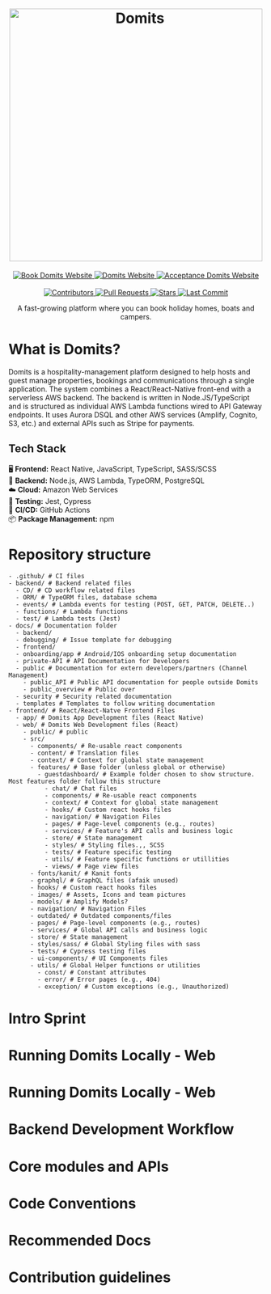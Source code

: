   <!-- Hero 1 -->
<h1 align="center">
  <img src="https://i.ibb.co/rKVk8xDm/logo-aea153ca0521f26f9487364e1a11dc2e.png" alt="Domits" width="500"/>
</h1>
  <!-- Website links -->
  <div align="center">
    <a href="https://bookdomits.com" target="_blank">
    <img src="https://img.shields.io/badge/%F0%9F%8F%A1_Book_Domits-555555?style=for-the-badge&logo=internetexplorer&logoColor=white" alt="Book Domits Website"/>
  </a>  
  <a href="https://domits.com" target="_blank">
    <img src="https://img.shields.io/badge/%F0%9F%8C%90_Domits-555555?style=for-the-badge" alt="Domits Website"/>
  </a>  
    <a href="https://acceptance.domits.com" target="_blank">
    <img src="https://img.shields.io/badge/%F0%9F%A7%AA_Acceptance-555555?style=for-the-badge" alt="Acceptance Domits Website"/>
  </a>  
</div>
  <!-- Badges -->
  <div align="center">
      <br>
    <a href="https://github.com/domits1/Domits/graphs/contributors" >
      <img alt="Contributors" src="https://img.shields.io/github/contributors/domits1/Domits?style=for-the-badge&color=139220"/>
    </a>
    <a href="https://github.com/domits1/Domits/pulls">
      <img alt="Pull Requests" src="https://img.shields.io/github/issues-pr/domits1/Domits?style=for-the-badge&color=139220"/>
    </a>
    <a href="https://github.com/domits1/Domits/stargazers">
      <img alt="Stars" src="https://img.shields.io/github/stars/domits1/Domits?style=for-the-badge&logo=github&color=139220"/>
    </a>
    <a href="https://github.com/domits1/Domits/commits/main">
      <img alt="Last Commit" src="https://img.shields.io/github/last-commit/domits1/Domits?style=for-the-badge&color=139220"/>
    </a>
  </div>

  
<p align="center">A fast-growing platform where you can book holiday homes, boats and campers.</p>


# What is Domits?
Domits is a hospitality-management platform designed to help hosts and guest manage properties, bookings and communications through a single application. The system combines a React/React-Native front-end with a serverless AWS backend. The backend is written in Node.JS/TypeScript and is structured as individual AWS Lambda functions wired to API Gateway endpoints. It uses Aurora DSQL and other AWS services (Amplify, Cognito, S3, etc.) and external APIs such as Stripe for payments.

## Tech Stack
🖥️ **Frontend:** React Native, JavaScript, TypeScript, SASS/SCSS  
🧠 **Backend:** Node.js, AWS Lambda, TypeORM, PostgreSQL  
☁️ **Cloud:** Amazon Web Services  
🧪 **Testing:** Jest, Cypress  
🚀 **CI/CD:** GitHub Actions  
📦 **Package Management:** npm  

# Repository structure
```
- .github/ # CI files
- backend/ # Backend related files
  - CD/ # CD workflow related files
  - ORM/ # TypeORM files, database schema
  - events/ # Lambda events for testing (POST, GET, PATCH, DELETE..)
  - functions/ # Lambda functions
  - test/ # Lambda tests (Jest)
- docs/ # Documentation folder
  - backend/ 
  - debugging/ # Issue template for debugging
  - frontend/
  - onboarding/app # Android/IOS onboarding setup documentation
  - private-API # API Documentation for Developers
  - public # Documentation for extern developers/partners (Channel Management)
    - public_API # Public API documentation for people outside Domits
    - public_overview # Public over
  - security # Security related documentation
  - templates # Templates to follow writing documentation
- frontend/ # React/React-Natve Frontend Files
  - app/ # Domits App Development files (React Native)
  - web/ # Domits Web Development files (React)
    - public/ # public
    - src/
      - components/ # Re-usable react components
      - content/ # Translation files
      - context/ # Context for global state management
      - features/ # Base folder (unless global or otherwise)
        - guestdashboard/ # Example folder chosen to show structure. Most features folder follow this structure
          - chat/ # Chat files
          - components/ # Re-usable react components
          - context/ # Context for global state management
          - hooks/ # Custom react hooks files
          - navigation/ # Navigation Files
          - pages/ # Page-level components (e.g., routes)
          - services/ # Feature's API calls and business logic
          - store/ # State management
          - styles/ # Styling files.,, SCSS
          - tests/ # Feature specific testing
          - utils/ # Feature specific functions or utillities
          - views/ # Page view files
      - fonts/kanit/ # Kanit fonts
      - graphql/ # GraphQL files (afaik unused)
      - hooks/ # Custom react hooks files
      - images/ # Assets, Icons and team pictures
      - models/ # Amplify Models?
      - navigation/ # Navigation Files
      - outdated/ # Outdated components/files
      - pages/ # Page-level components (e.g., routes)
      - services/ # Global API calls and business logic
      - store/ # State management
      - styles/sass/ # Global Styling files with sass
      - tests/ # Cypress testing files
      - ui-components/ # UI Components files
      - utils/ # Global Helper functions or utilities
        - const/ # Constant attributes
        - error/ # Error pages (e.g., 404)
        - exception/ # Custom exceptions (e.g., Unauthorized)
```
# Intro Sprint

# Running Domits Locally - Web

# Running Domits Locally - Web

# Backend Development Workflow

# Core modules and APIs

# Code Conventions

# Recommended Docs

# Contribution guidelines


